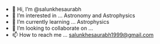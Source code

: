 - 👋 Hi, I’m @salunkhesaurabh
- 👀 I’m interested in ... Astronomy and Astrophysics
- 🌱 I’m currently learning ... Astrophysics
- 💞️ I’m looking to collaborate on ...
- 📫 How to reach me ... salunkhesaurabh1999@gmail.com

<!---
salunkhesaurabh/salunkhesaurabh is a ✨ special ✨ repository because its `README.md` (this file) appears on your GitHub profile.
You can click the Preview link to take a look at your changes.
--->
